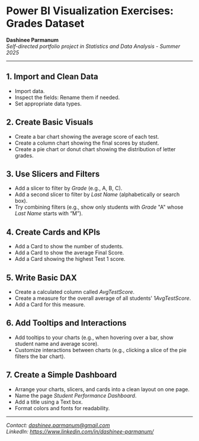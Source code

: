 # Power BI Visualization Exercises: Grades Dataset

**Dashinee Parmanum**  
*Self-directed portfolio project in Statistics and Data Analysis - Summer 2025*

---

## 1. Import and Clean Data
- Import data.
- Inspect the fields: Rename them if needed.
- Set appropriate data types.

## 2. Create Basic Visuals
- Create a bar chart showing the average score of each test.
- Create a column chart showing the final scores by student.
- Create a pie chart or donut chart showing the distribution of letter grades.

## 3. Use Slicers and Filters
- Add a slicer to filter by *Grade* (e.g., A, B, C).
- Add a second slicer to filter by *Last Name* (alphabetically or search box).
- Try combining filters (e.g., show only students with *Grade* "A" whose *Last Name* starts with “M”).

## 4. Create Cards and KPIs
- Add a Card to show the number of students.
- Add a Card to show the average Final Score.
- Add a Card showing the highest Test 1 score.

## 5. Write Basic DAX
- Create a calculated column called *AvgTestScore*.
- Create a measure for the overall average of all students' 1*AvgTestScore*.
- Add a Card for this measure.

## 6. Add Tooltips and Interactions
- Add tooltips to your charts (e.g., when hovering over a bar, show student name and average score).
- Customize interactions between charts (e.g., clicking a slice of the pie filters the bar chart).

## 7.  Create a Simple Dashboard
- Arrange your charts, slicers, and cards into a clean layout on one page.
- Name the page *Student Performance Dashboard*.
- Add a title using a Text box.
- Format colors and fonts for readability.

---
*Contact: dashinee.parmanum@gmail.com*  
*LinkedIn: https://www.linkedin.com/in/dashinee-parmanum/*